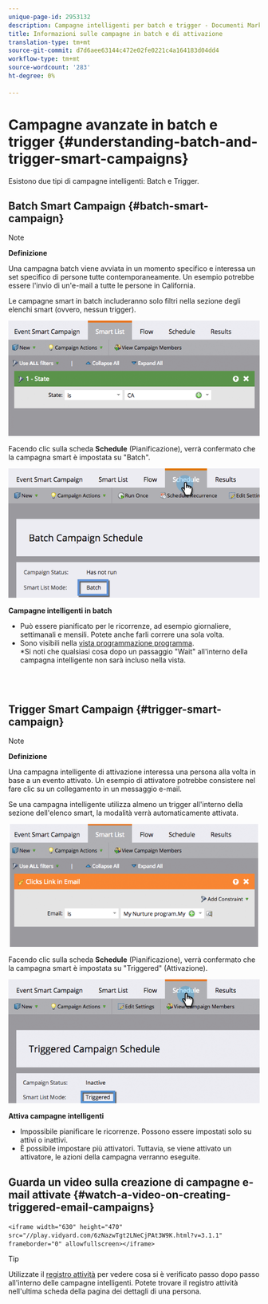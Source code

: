 ```yaml
---
unique-page-id: 2953132
description: Campagne intelligenti per batch e trigger - Documenti Marketo - Documentazione prodotto
title: Informazioni sulle campagne in batch e di attivazione
translation-type: tm+mt
source-git-commit: d7d6aee63144c472e02fe0221c4a164183d04dd4
workflow-type: tm+mt
source-wordcount: '283'
ht-degree: 0%

---
```



# Campagne avanzate in batch e trigger {#understanding-batch-and-trigger-smart-campaigns}

Esistono due tipi di campagne intelligenti: Batch e Trigger.

## Batch Smart Campaign {#batch-smart-campaign}

>[!NOTE]
>
>**Definizione**
>
>Una campagna batch viene avviata in un momento specifico e interessa un set specifico di persone tutte contemporaneamente. Un esempio potrebbe essere l&#39;invio di un&#39;e-mail a tutte le persone in California.

Le campagne smart in batch includeranno solo filtri nella sezione degli elenchi smart (ovvero, nessun trigger).

![](assets/batch-filter.png)

Facendo clic sulla scheda **Schedule** (Pianificazione), verrà confermato che la campagna smart è impostata su &quot;Batch&quot;.

![](assets/batch-c4.png)

**Campagne intelligenti in batch**

* Può essere pianificato per le ricorrenze, ad esempio giornaliere, settimanali e mensili. Potete anche farli correre una sola volta.
* Sono visibili nella [vista programmazione programma](../../../../product-docs/core-marketo-concepts/programs/program-schedule-view/navigating-the-program-schedule-view.md).\
   *Si noti che qualsiasi cosa dopo un passaggio &quot;Wait&quot; all&#39;interno della campagna intelligente non sarà incluso nella vista.

<br> 

## Trigger Smart Campaign {#trigger-smart-campaign}

>[!NOTE]
>
>**Definizione**
>
>Una campagna intelligente di attivazione interessa una persona alla volta in base a un evento attivato. Un esempio di attivatore potrebbe consistere nel fare clic su un collegamento in un messaggio e-mail.

Se una campagna intelligente utilizza almeno un trigger all&#39;interno della sezione dell&#39;elenco smart, la modalità verrà automaticamente attivata.

![](assets/trigger.png)

Facendo clic sulla scheda **Schedule** (Pianificazione), verrà confermato che la campagna smart è impostata su &quot;Triggered&quot; (Attivazione).

![](assets/trigger2.png)

**Attiva campagne intelligenti**

* Impossibile pianificare le ricorrenze. Possono essere impostati solo su attivi o inattivi.
* È possibile impostare più attivatori. Tuttavia, se viene attivato un attivatore, le azioni della campagna verranno eseguite.

## Guarda un video sulla creazione di campagne e-mail attivate {#watch-a-video-on-creating-triggered-email-campaigns}

`<iframe width="630" height="470" src="//play.vidyard.com/6zNazwTgt2LNeCjPAt3W9K.html?v=3.1.1" frameborder="0" allowfullscreen></iframe>`

>[!TIP]
>
>Utilizzate il [registro attività](../../../../product-docs/core-marketo-concepts/smart-lists-and-static-lists/managing-people-in-smart-lists/locate-the-activity-log-for-a-person.md) per vedere cosa si è verificato passo dopo passo all&#39;interno delle campagne intelligenti. Potete trovare il registro attività nell&#39;ultima scheda della pagina dei dettagli di una persona.

